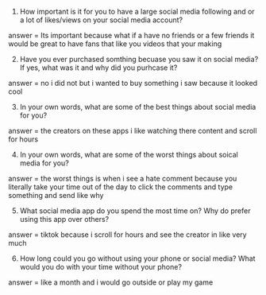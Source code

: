 1. How important is it for you to have a large social media following and or a lot of likes/views on your social media account?

answer = Its important because what if a have no friends or a few friends it would be great to have fans that like you videos that your making

2. Have you ever purchased somthing becuase you saw it on social media? If yes, what was it and why
did you purhcase it?

answer = no i did not but i wanted to buy something i saw because it looked cool

3. In your own words, what are some of the best things about social media for you?

answer = the creators on these apps i like watching there content and scroll for hours

4. In your own words, what are some of the worst things about soical media for you?

answer = the worst things is when i see a hate comment because you literally take your time out of the day to click the comments and type something and send like why

5. What social media app do you spend the most time on? Why do prefer using this app over others?

 answer = tiktok because i scroll for hours and see the creator in like very much

6. How long could you go without using your phone or social media? What would you do with your time
without your phone?

answer = like a month and i would go outside or play my game 